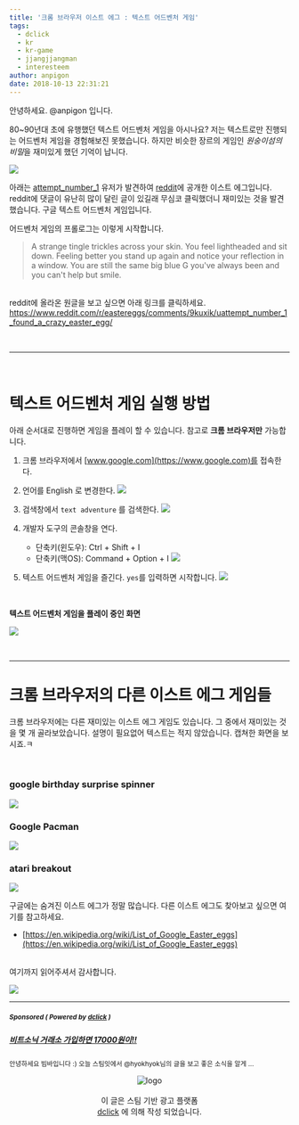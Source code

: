 ```yaml
---
title: '크롬 브라우저 이스트 에그 : 텍스트 어드벤처 게임'
tags:
  - dclick
  - kr
  - kr-game
  - jjangjjangman
  - interesteem
author: anpigon
date: 2018-10-13 22:31:21
---
```


안녕하세요. @anpigon 입니다.

80~90년대 초에 유행했던 텍스트 어드벤처 게임을 아시나요? 저는 텍스트로만 진행되는 어드벤처 게임을 경험해보진 못했습니다. 하지만 비슷한 장르의 게임인 *원숭이섬의 비밀*을 재미있게 했던 기억이 납니다.

![](https://imgur.com/zDUQAQW.png)

아래는 [attempt_number_1](https://www.reddit.com/user/attempt_number_1) 유저가 발견하여 [reddit](https://www.reddit.com/)에 공개한 이스트 에그입니다. reddit에 댓글이 유난히 많이 달린 글이 있길래 무심코 클릭했더니 재미있는 것을 발견했습니다. 구글 텍스트 어드벤처 게임입니다.

어드벤처 게임의 프롤로그는 이렇게 시작합니다.

> A strange tingle trickles across your skin.  You feel lightheaded and sit down.  Feeling better you stand up again and notice your reflection in a window.  You are still the same big blue G you've always been and you can't help but smile.

<br>reddit에 올라온 원글을 보고 싶으면 아래 링크를 클릭하세요.
https://www.reddit.com/r/eastereggs/comments/9kuxik/uattempt_number_1_found_a_crazy_easter_egg/

<br><hr><br>

# 텍스트 어드벤처 게임 실행 방법

아래 순서대로 진행하면 게임을 플레이 할 수 있습니다. 참고로 **크롬 브라우저만** 가능합니다.

1. 크롬 브라우저에서 [www.google.com](https://www.google.com)를 접속한다. 

2. 언어를 English 로 변경한다.
![](https://imgur.com/KoewszC.png)

3. 검색창에서 `text adventure` 를 검색한다.
![](https://imgur.com/AfpDKwa.png)

4. 개발자 도구의 콘솔창을 연다.
   - 단축키(윈도우): Ctrl + Shift + I 
   - 단축키(맥OS): Command + Option + I 
![](https://imgur.com/VuYann6.png)

5. 텍스트 어드벤처 게임을 즐긴다. `yes`를 입력하면 시작합니다.
![](https://imgur.com/4k0ESMf.png)

<br><div class='text-center'>

**텍스트 어드벤처 게임을 플레이 중인 화면**

![](https://imgur.com/RgHNjoN.gif)

</div>

<br><hr>

# 크롬 브라우저의 다른 이스트 에그 게임들

크롬 브라우저에는 다른 재미있는 이스트 에그 게임도 있습니다.  그 중에서 재미있는 것을 몇 개 골라보았습니다. 설명이 필요없어 텍스트는 적지 않았습니다. 캡쳐한 화면을 보시죠.ㅋ

<br>

### google birthday surprise spinner
![](https://imgur.com/y967Uqv.png)

### Google Pacman
![](https://imgur.com/87yCOSq.png)

### atari breakout
![](https://imgur.com/xOeXjr1.png)


구글에는 숨겨진 이스트 에그가 정말 많습니다.  다른 이스트 에그도 찾아보고 싶으면 여기를 참고하세요.
- [https://en.wikipedia.org/wiki/List_of_Google_Easter_eggs](https://en.wikipedia.org/wiki/List_of_Google_Easter_eggs)

<br>여기까지 읽어주셔서 감사합니다.

<div class='text-center'>

![](https://imgur.com/mQV621z.png)

</div>

***
#####  <sub> **Sponsored ( Powered by [dclick](https://www.dclick.io) )** </sub>
##### [비트소닉 거래소 가입하면 17000원이!!](https://api.dclick.io/v1/c?x=eyJhbGciOiJIUzI1NiIsInR5cCI6IkpXVCJ9.eyJjIjoiYW5waWdvbiIsInMiOiItLTE1Mzk0Mzc0ODAyNDUiLCJhIjpbMzNdLCJ1cmwiOiJodHRwczovL3N0ZWVtaXQuY29tL2RjbGljay9AdmltdmEvLTE3MDAwLTE1MzkyNTMyMDczMDgiLCJpYXQiOjE1Mzk0Mzc0ODAsImV4cCI6MTg1NDc5NzQ4MH0.CmOFm_fpxmHQG7uJw3LHE2LstCMhP4J_KFRwxr0y0rg)
<sup>안녕하세요 빔바입니다 :) 오늘 스팀잇에서 @hyokhyok님의 글을 보고 좋은 소식을 알게 ...</sup>
<br><center>![logo](https://steemitimages.com/200x100/https://cdn.steemitimages.com/DQmbjkrc5UT4GgZXygAnS3mLrboAy7Y8gr7R7guB8HG3f5n/logopad500.png)<br><br>이 글은 스팀 기반 광고 플랫폼<br>[dclick](https://www.dclick.io) 에 의해 작성 되었습니다.</center>